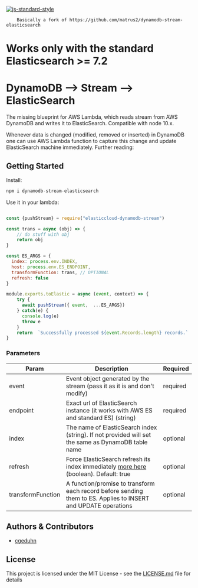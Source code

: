 [![js-standard-style](https://img.shields.io/badge/code%20style-standard-brightgreen.svg)](http://standardjs.com)

```
    Basically a fork of https://github.com/matrus2/dynamodb-stream-elasticsearch                  
```
# Works only with the standard Elasticsearch >= 7.2

# DynamoDB --> Stream --> ElasticSearch

The missing blueprint for AWS Lambda, which reads stream from AWS DynamoDB and writes it to ElasticSearch.
Compatible with node 10.x. 

Whenever data is changed (modified, removed or inserted) in DynamoDB one can use AWS Lambda function to capture this change and update ElasticSearch machine immediately. Further reading:

## Getting Started

Install:
```javascript
npm i dynamodb-stream-elasticsearch 
```
Use it in your lambda:
```javascript

const {pushStream} = require("elasticcloud-dynamodb-stream")

const trans = async (obj) => {
    // do stuff with obj
    return obj
}

const ES_ARGS = {
  index: process.env.INDEX, 
  host: process.env.ES_ENDPOINT,
  transformFunction: trans, // OPTIONAL
  refresh: false
}

module.exports.toElastic = async (event, context) => {
    try {
      await pushStream({ event,  ...ES_ARGS})
    } catch(e) {
      console.log(e)
      throw e
    }
    return  `Successfully processed ${event.Records.length} records.`
}


```


### Parameters

| Param  | Description | Required
| ------------- | ------------- | ------------- |
| event | Event object generated by the stream (pass it as it is and don't modify)  | required 
| endpoint  | Exact url of ElasticSearch instance (it works with AWS ES and standard ES) (string) | required
| index  | The name of ElasticSearch index (string). If not provided will set the same as DynamoDB table name | optional
| refresh  | Force ElasticSearch refresh its index immediately [more here](https://www.elastic.co/guide/en/elasticsearch/reference/current/docs-refresh.html) (boolean). Default: true | optional
| transformFunction  | A function/promise to transform each record before sending them to ES. Applies to INSERT and UPDATE operations | optional

## Authors & Contributors

* [cgeduhn](https://github.com/cgeduhn)

## License

This project is licensed under the MIT License - see the [LICENSE.md](LICENSE.md) file for details



